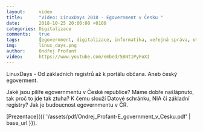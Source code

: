 ```yaml
---
layout:     video
title:      "Video: LinuxDays 2018 - Egovernment v Česku "
date:       2018-10-25 20:00:00 +0100
categories: Digitalizace
comments:   true
tags:       [egovernment, digitalizace, informatika, veřejná správa, otevřený software, bezpečnost, otevřený hardware]
img:        linux_days.png
author:     Ondřej Profant
video:      https://www.youtube.com/embed/5BNt1PyFoXI
---
```


LinuxDays - Od základních registrů až k portálu občana. Aneb český egoverment.

<!-- more -->

Jaké jsou pilíře egovernmentu v České republice? Máme dobře našlápnuto, tak proč to jde tak ztuha? K čemu slouží Datové schránku, NIA či základní registry? Jak je budoucnost egovernmentu v ČR.

[Prezentace]({{ '/assets/pdf/Ondrej_Profant-E_government_v_Cesku.pdf' | base_url }}).